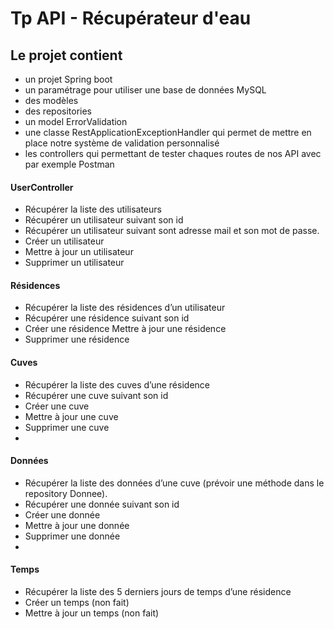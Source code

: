 # Tp API - Récupérateur d'eau

## Le projet contient
- un projet Spring boot
- un paramétrage pour utiliser une base de données MySQL
- des modèles
- des repositories
- un model ErrorValidation
- une classe RestApplicationExceptionHandler qui permet de mettre en place notre système de validation personnalisé
- les controllers qui permettant de tester chaques routes de nos API avec par exemple Postman

#### UserController
- Récupérer la liste des utilisateurs
- Récupérer un utilisateur suivant son id
- Récupérer un utilisateur suivant sont adresse mail et son mot de passe.
- Créer un utilisateur
- Mettre à jour un utilisateur
- Supprimer un utilisateur

#### Résidences
- Récupérer la liste des résidences d’un utilisateur
- Récupérer une résidence suivant son id
- Créer une résidence
  Mettre à jour une résidence
- Supprimer une résidence

#### Cuves
- Récupérer la liste des cuves d’une résidence
- Récupérer une cuve suivant son id
- Créer une cuve
- Mettre à jour une cuve
- Supprimer une cuve
- 
#### Données
- Récupérer la liste des données d’une cuve (prévoir une méthode dans le repository Donnee).
- Récupérer une donnée suivant son id
- Créer une donnée
- Mettre à jour une donnée
- Supprimer une donnée
- 
#### Temps
- Récupérer la liste des 5 derniers jours de temps d’une résidence
- Créer un temps (non fait)
- Mettre à jour un temps (non fait)